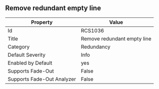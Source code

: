 ## Remove redundant empty line

Property | Value
--- | --- 
Id | RCS1036
Title | Remove redundant empty line
Category | Redundancy
Default Severity | Info
Enabled by Default | yes
Supports Fade-Out | False
Supports Fade-Out Analyzer | False
